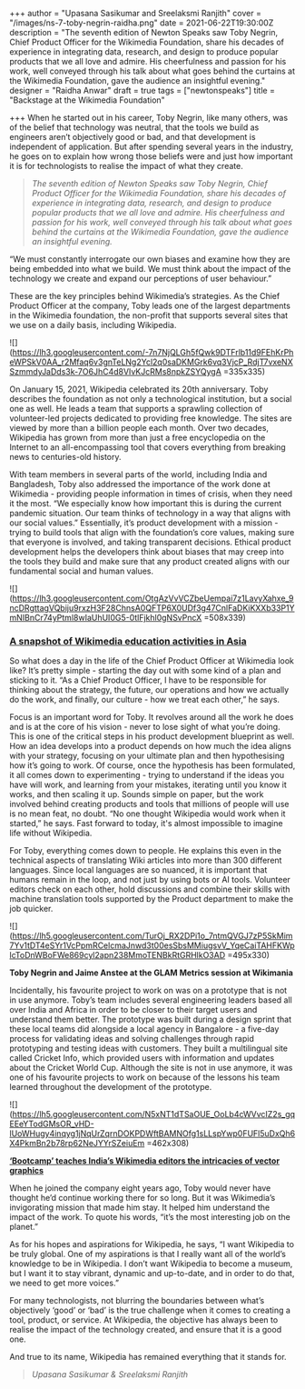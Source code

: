+++
author = "Upasana Sasikumar and Sreelaksmi Ranjith"
cover = "/images/ns-7-toby-negrin-raidha.png"
date = 2021-06-22T19:30:00Z
description = "The seventh edition of Newton Speaks saw Toby Negrin, Chief Product Officer for the Wikimedia Foundation, share his decades of experience in integrating data, research, and design to produce popular products that we all love and admire. His cheerfulness and passion for his work, well conveyed through his talk about what goes behind the curtains at the Wikimedia Foundation, gave the audience an insightful evening."
designer = "Raidha Anwar"
draft = true
tags = ["newtonspeaks"]
title = "Backstage at the Wikimedia Foundation"

+++
When he started out in his career, Toby Negrin, like many others, was of the belief that technology was neutral, that the tools we build as engineers aren’t objectively good or bad, and that development is independent of application. But after spending several years in the industry, he goes on to explain how wrong those beliefs were and just how important it is for technologists to realise the impact of what they create.

> _The seventh edition of Newton Speaks saw Toby Negrin, Chief Product Officer for the Wikimedia Foundation, share his decades of experience in integrating data, research, and design to produce popular products that we all love and admire. His cheerfulness and passion for his work, well conveyed through his talk about what goes behind the curtains at the Wikimedia Foundation, gave the audience an insightful evening._

“We must constantly interrogate our own biases and examine how they are being embedded into what we build. We must think about the impact of the technology we create and expand our perceptions of user behaviour.”

These are the key principles behind Wikimedia’s strategies. As the Chief Product Officer at the company, Toby leads one of the largest departments in the Wikimedia foundation, the non-profit that supports several sites that we use on a daily basis, including Wikipedia.

![](https://lh3.googleusercontent.com/-7n7NjQLGh5fQwk9DTFrlb11d9FEhKrPheWPSkV0AA_r2Mfaq6v3gnTeLNg2Ycl2q0saDKMGrk6vq3VjcP_RdjT7vxeNXSzmmdyJaDds3k-7O6JhC4d8VIvKJcRMs8npkZSYQygA =335x335)

On January 15, 2021, Wikipedia celebrated its 20th anniversary. Toby describes the foundation as not only a technological institution, but a social one as well. He leads a team that supports a sprawling collection of volunteer-led projects dedicated to providing free knowledge. The sites are viewed by more than a billion people each month. Over two decades, Wikipedia has grown from more than just a free encyclopedia on the Internet to an all-encompassing tool that covers everything from breaking news to centuries-old history.

With team members in several parts of the world, including India and Bangladesh, Toby also addressed the importance of the work done at Wikimedia - providing people information in times of crisis, when they need it the most. “We especially know how important this is during the current pandemic situation. Our team thinks of technology in a way that aligns with our social values.” Essentially, it’s product development with a mission - trying to build tools that align with the foundation’s core values, making sure that everyone is involved, and taking transparent decisions. Ethical product development helps the developers think about biases that may creep into the tools they build and make sure that any product created aligns with our fundamental social and human values.

![](https://lh3.googleusercontent.com/OtgAzVvVCZbeUempai7z1LavyXahxe_9ncDRgttagVQbiju9rxzH3F28ChnsA0QFTP6X0UDf3g47CnlFaDKiKXXb33P1YmNIBnCr74yPtml8wIaUhUI0G5-0tlFjkhl0gNSvPncX =508x339)

### [**A snapshot of Wikimedia education activities in Asia**](https://wikimediafoundation.org/news/2018/05/03/wikimedia-education-asia/)

  
So what does a day in the life of the Chief Product Officer at Wikimedia look like? It’s pretty simple - starting the day out with some kind of a plan and sticking to it. “As a Chief Product Officer, I have to be responsible for thinking about the strategy, the future, our operations and how we actually do the work, and finally, our culture - how we treat each other,” he says.

Focus is an important word for Toby. It revolves around all the work he does and is at the core of his vision - never to lose sight of what you’re doing. This is one of the critical steps in his product development blueprint as well. How an idea develops into a product depends on how much the idea aligns with your strategy, focusing on your ultimate plan and then hypothesising how it’s going to work. Of course, once the hypothesis has been formulated, it all comes down to experimenting - trying to understand if the ideas you have will work, and learning from your mistakes, iterating until you know it works, and then scaling it up. Sounds simple on paper, but the work involved behind creating products and tools that millions of people will use is no mean feat, no doubt. “No one thought Wikipedia would work when it started,” he says. Fast forward to today, it's almost impossible to imagine life without Wikipedia.

For Toby, everything comes down to people. He explains this even in the technical aspects of translating Wiki articles into more than 300 different languages. Since local languages are so nuanced, it is important that humans remain in the loop, and not just by using bots or AI tools. Volunteer editors check on each other, hold discussions and combine their skills with machine translation tools supported by the Product department to make the job quicker.

![](https://lh5.googleusercontent.com/TurOj_RX2DPi1o_7ntmQVGJ7zP5SkMim7Yv1tDT4eSYr1VcPpmRCelcmaJnwd3t00esSbsMMiugsvV_YqeCaiTAHFKWplcToDnWBoFWe869cyl2apn238MmoTENBkRtGRHlkO3AD =495x330)

**Toby Negrin and Jaime Anstee at the GLAM Metrics session at Wikimania**

Incidentally, his favourite project to work on was on a prototype that is not in use anymore. Toby’s team includes several engineering leaders based all over India and Africa in order to be closer to their target users and understand them better. The prototype was built during a design sprint that these local teams did alongside a local agency in Bangalore - a five-day process for validating ideas and solving challenges through rapid prototyping and testing ideas with customers. They built a multilingual site called Cricket Info, which provided users with information and updates about the Cricket World Cup. Although the site is not in use anymore, it was one of his favourite projects to work on because of the lessons his team learned throughout the development of the prototype.

![](https://lh5.googleusercontent.com/N5xNT1dTSaOUE_OoLb4cWVvcIZ2s_gqEEeYTodGMsOR_vHD-lUoWHugy4inqyg1jNqUrZqrnDOKPDWftBAMNOfg1sLLspYwp0FUFl5uDxQh6X4PkmBn2b78rp62NeJYYrSZeiuEm =462x308)

[**‘Bootcamp’ teaches India’s Wikimedia editors the intricacies of vector graphics**](https://wikimediafoundation.org/news/2019/07/16/bootcamp-teaches-indias-wikimedia-editors-the-intricacies-of-vector-graphics/)

When he joined the company eight years ago, Toby would never have thought he’d continue working there for so long. But it was Wikimedia’s invigorating mission that made him stay. It helped him understand the impact of the work. To quote his words, “it’s the most interesting job on the planet.”

As for his hopes and aspirations for Wikipedia, he says, “I want Wikipedia to be truly global. One of my aspirations is that I really want all of the world’s knowledge to be in Wikipedia. I don’t want Wikipedia to become a museum, but I want it to stay vibrant, dynamic and up-to-date, and in order to do that, we need to get more voices.”

For many technologists, not blurring the boundaries between what’s objectively ‘good’ or ‘bad’ is the true challenge when it comes to creating a tool, product, or service. At Wikipedia, the objective has always been to realise the impact of the technology created, and ensure that it is a good one.

And true to its name, Wikipedia has remained everything that it stands for.

> _Upasana Sasikumar & Sreelaksmi Ranjith_